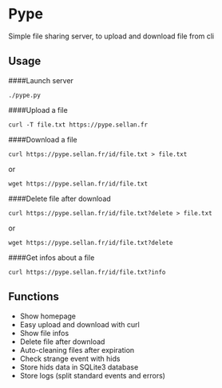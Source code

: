 # Pype
Simple file sharing server, to upload and download file from cli

## Usage

####Launch server
```
./pype.py
```

####Upload a file
```
curl -T file.txt https://pype.sellan.fr
```

####Download a file
```
curl https://pype.sellan.fr/id/file.txt > file.txt
```
or
```
wget https://pype.sellan.fr/id/file.txt
```

####Delete file after download
```
curl https://pype.sellan.fr/id/file.txt?delete > file.txt
```
or
```
wget https://pype.sellan.fr/id/file.txt?delete
```

####Get infos about a file
```
curl https://pype.sellan.fr/id/file.txt?info
```

## Functions

* Show homepage
* Easy upload and download with curl
* Show file infos
* Delete file after download
* Auto-cleaning files after expiration
* Check strange event with hids
* Store hids data in SQLite3 database
* Store logs (split standard events and errors)